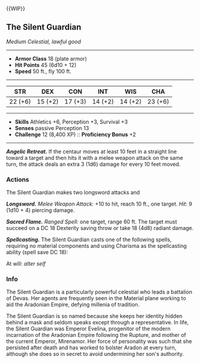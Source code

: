 {{WIP}}
## The Silent Guardian
*Medium Celestial, lawful good*
___
- **Armor Class** 18 (plate armor)
- **Hit Points** 45 (6d10 + 12)
- **Speed** 50 ft., fly 100 ft.
___
|STR|DEX|CON|INT|WIS|CHA|
|:---:|:---:|:---:|:---:|:---:|:---:|
|22 (+6)|15 (+2)|17 (+3)|14 (+2)|14 (+2)|23 (+6)|
___
- **Skills** Athletics +6, Perception +3, Survival +3
- **Senses** passive Perception 13
- **Challenge** 12 (8,400 XP) :: **Proficiency Bonus**  +2
___
***Angelic Retreat.*** If the centaur moves at least 10 feet in a straight line toward a target and then hits it with a melee weapon attack on the same turn, the attack deals an extra 3 (1d6) damage for every 10 feet moved.

### Actions
The Silent Guardian makes two longsword attacks and 

***Longsword.*** _Melee Weapon Attack:_ +10 to hit, reach 10 ft., one target. _Hit:_ 9 (1d10 + 4) piercing damage.

***Sacred Flame.*** _Ranged Spell:_ one target, range 60 ft. The target must succeed on a DC 18 Dexterity saving throw or take 18 (4d8) radiant damage.

***Spellcasting.*** The Silent Guardian casts one of the following spells, requiring no material components and using Charisma as the spellcasting ability (spell save DC 18):

At will: _alter self_


### Info  
The Silent Guardian is a particularly powerful celestial who leads a battalion of Devas. Her agents are frequently seen in the Material plane working to aid the Aradonian Empire, defying millenia of tradition.

The Silent Guardian is so named because she keeps her identity hidden behind a mask and seldom speaks except through a representative. In life, the Silent Guardian was Emperor Evelina, progenitor of the modern incarnation of the Aradonian Empire following the Rupture, and mother of the current Emperor, Mirenamor. Her force of personality was such that she persisted after death and has worked to bolster Aradon at every turn, although she does so in secret to avoid undermining her son's authority.
